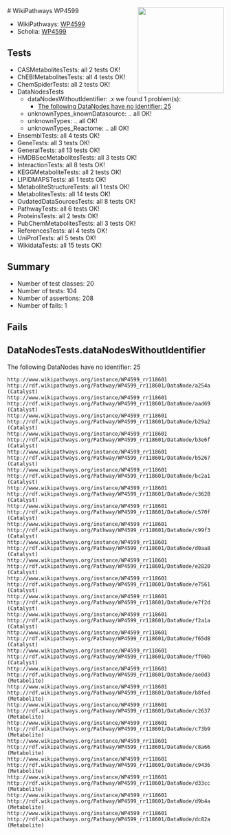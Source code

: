 <img style="float: right; width: 200px" src="https://upload.wikimedia.org/wikipedia/commons/thumb/8/83/Wplogo_with_text_500.png/640px-Wplogo_with_text_500.png" />
# WikiPathways WP4599

* WikiPathways: [WP4599](https://new.wikipathways.org/pathways/WP4599)
* Scholia: [WP4599](https://scholia.toolforge.org/wikipathways/WP4599)
## Tests
* CASMetabolitesTests: all 2 tests OK!
* ChEBIMetabolitesTests: all 4 tests OK!
* ChemSpiderTests: all 2 tests OK!
* DataNodesTests
    * dataNodesWithoutIdentifier: .x we found 1 problem(s):
        * [The following DataNodes have no identifier: 25](#8792c4b4)
    * unknownTypes_knownDatasource: .. all OK!
    * unknownTypes: .. all OK!
    * unknownTypes_Reactome: .. all OK!
* EnsemblTests: all 4 tests OK!
* GeneTests: all 3 tests OK!
* GeneralTests: all 13 tests OK!
* HMDBSecMetabolitesTests: all 3 tests OK!
* InteractionTests: all 8 tests OK!
* KEGGMetaboliteTests: all 2 tests OK!
* LIPIDMAPSTests: all 1 tests OK!
* MetaboliteStructureTests: all 1 tests OK!
* MetabolitesTests: all 14 tests OK!
* OudatedDataSourcesTests: all 8 tests OK!
* PathwayTests: all 6 tests OK!
* ProteinsTests: all 2 tests OK!
* PubChemMetabolitesTests: all 3 tests OK!
* ReferencesTests: all 4 tests OK!
* UniProtTests: all 5 tests OK!
* WikidataTests: all 15 tests OK!


## Summary

* Number of test classes: 20
* Number of tests: 104
* Number of assertions: 208
* Number of fails: 1

## Fails

<a name="8792c4b4" />

## DataNodesTests.dataNodesWithoutIdentifier

The following DataNodes have no identifier: 25
```
http://www.wikipathways.org/instance/WP4599_rr118601 http://rdf.wikipathways.org/Pathway/WP4599_rr118601/DataNode/a254a (Catalyst)
http://www.wikipathways.org/instance/WP4599_rr118601 http://rdf.wikipathways.org/Pathway/WP4599_rr118601/DataNode/aad69 (Catalyst)
http://www.wikipathways.org/instance/WP4599_rr118601 http://rdf.wikipathways.org/Pathway/WP4599_rr118601/DataNode/b29a2 (Catalyst)
http://www.wikipathways.org/instance/WP4599_rr118601 http://rdf.wikipathways.org/Pathway/WP4599_rr118601/DataNode/b3e6f (Catalyst)
http://www.wikipathways.org/instance/WP4599_rr118601 http://rdf.wikipathways.org/Pathway/WP4599_rr118601/DataNode/b5267 (Catalyst)
http://www.wikipathways.org/instance/WP4599_rr118601 http://rdf.wikipathways.org/Pathway/WP4599_rr118601/DataNode/bc2a1 (Catalyst)
http://www.wikipathways.org/instance/WP4599_rr118601 http://rdf.wikipathways.org/Pathway/WP4599_rr118601/DataNode/c3628 (Catalyst)
http://www.wikipathways.org/instance/WP4599_rr118601 http://rdf.wikipathways.org/Pathway/WP4599_rr118601/DataNode/c570f (Catalyst)
http://www.wikipathways.org/instance/WP4599_rr118601 http://rdf.wikipathways.org/Pathway/WP4599_rr118601/DataNode/c99f3 (Catalyst)
http://www.wikipathways.org/instance/WP4599_rr118601 http://rdf.wikipathways.org/Pathway/WP4599_rr118601/DataNode/d0aa8 (Catalyst)
http://www.wikipathways.org/instance/WP4599_rr118601 http://rdf.wikipathways.org/Pathway/WP4599_rr118601/DataNode/e2820 (Catalyst)
http://www.wikipathways.org/instance/WP4599_rr118601 http://rdf.wikipathways.org/Pathway/WP4599_rr118601/DataNode/e7561 (Catalyst)
http://www.wikipathways.org/instance/WP4599_rr118601 http://rdf.wikipathways.org/Pathway/WP4599_rr118601/DataNode/e7f2d (Catalyst)
http://www.wikipathways.org/instance/WP4599_rr118601 http://rdf.wikipathways.org/Pathway/WP4599_rr118601/DataNode/f2a1a (Catalyst)
http://www.wikipathways.org/instance/WP4599_rr118601 http://rdf.wikipathways.org/Pathway/WP4599_rr118601/DataNode/f65d8 (Catalyst)
http://www.wikipathways.org/instance/WP4599_rr118601 http://rdf.wikipathways.org/Pathway/WP4599_rr118601/DataNode/ff06b (Catalyst)
http://www.wikipathways.org/instance/WP4599_rr118601 http://rdf.wikipathways.org/Pathway/WP4599_rr118601/DataNode/ae0d3 (Metabolite)
http://www.wikipathways.org/instance/WP4599_rr118601 http://rdf.wikipathways.org/Pathway/WP4599_rr118601/DataNode/b8fed (Metabolite)
http://www.wikipathways.org/instance/WP4599_rr118601 http://rdf.wikipathways.org/Pathway/WP4599_rr118601/DataNode/c2637 (Metabolite)
http://www.wikipathways.org/instance/WP4599_rr118601 http://rdf.wikipathways.org/Pathway/WP4599_rr118601/DataNode/c73b9 (Metabolite)
http://www.wikipathways.org/instance/WP4599_rr118601 http://rdf.wikipathways.org/Pathway/WP4599_rr118601/DataNode/c8a66 (Metabolite)
http://www.wikipathways.org/instance/WP4599_rr118601 http://rdf.wikipathways.org/Pathway/WP4599_rr118601/DataNode/c9436 (Metabolite)
http://www.wikipathways.org/instance/WP4599_rr118601 http://rdf.wikipathways.org/Pathway/WP4599_rr118601/DataNode/d33cc (Metabolite)
http://www.wikipathways.org/instance/WP4599_rr118601 http://rdf.wikipathways.org/Pathway/WP4599_rr118601/DataNode/d9b4a (Metabolite)
http://www.wikipathways.org/instance/WP4599_rr118601 http://rdf.wikipathways.org/Pathway/WP4599_rr118601/DataNode/dc82a (Metabolite)
```

